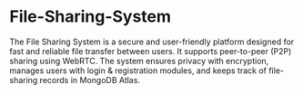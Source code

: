 # File-Sharing-System
The File Sharing System is a secure and user-friendly platform designed for fast and reliable file transfer between users. It supports peer-to-peer (P2P) sharing using WebRTC. The system ensures privacy with encryption, manages users with login &amp; registration modules, and keeps track of file-sharing records in MongoDB Atlas.
